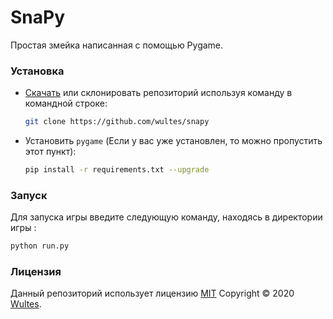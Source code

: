 # SnaPy

Простая змейка написанная с помощью Pygame.

### Установка

- [Скачать](https://github.com/wultes/snapy/archive/master.zip) или склонировать репозиторий используя команду в командной строке:

  ```bash
  git clone https://github.com/wultes/snapy
  ```

- Установить ```pygame``` (Если у вас уже установлен, то можно пропустить этот пункт):

  ```bash
  pip install -r requirements.txt --upgrade
  ```

   

### Запуск 

Для запуска игры введите следующую команду, находясь в директории игры :

```bash
python run.py
```



### Лицензия

Данный репозиторий использует лицензию [MIT](https://choosealicense.com/licenses/mit/)
Copyright © 2020 [Wultes](https://github.com/wultes/).